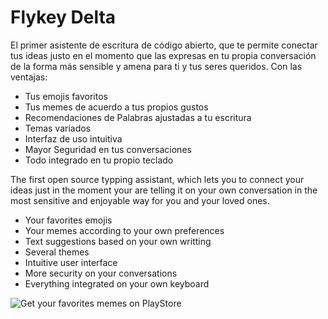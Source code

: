 # Flykey Delta

El primer asistente de escritura de código abierto, que te permite conectar tus ideas justo en el momento que las expresas en tu propia conversación de la forma más sensible y amena para ti y tus seres queridos. Con las ventajas:
- Tus emojis favoritos
- Tus memes de acuerdo a tus propios gustos
- Recomendaciones de Palabras ajustadas a tu escritura
- Temas variados
- Interfaz de uso intuitiva
- Mayor Seguridad en tus conversaciones
- Todo integrado en tu propio teclado

The first open source typping assistant, which lets you to connect your ideas just in the moment your are telling it on your own conversation in the most sensitive and enjoyable way for you and your loved ones.
- Your favorites emojis
- Your memes according to your own preferences
- Text suggestions based on your own writting
- Several themes
- Intuitive user interface
- More security on your conversations
- Everything integrated on your own keyboard

![Get your favorites memes on PlayStore](https://play.google.com/store/apps/details?id=com.innoteva.flykey)
